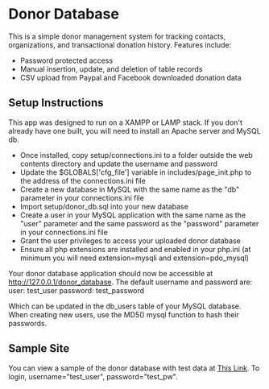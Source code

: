 # Donor Database
This is a simple donor management system for tracking contacts, organizations, and transactional donation history. Features include:
 - Password protected access
 - Manual insertion, update, and deletion of table records
 - CSV upload from Paypal and Facebook downloaded donation data

## Setup Instructions
This app was designed to run on a XAMPP or LAMP stack. If you don't already have one built, you will need to install an Apache server and MySQL db.
 - Once installed, copy setup/connections.ini to a folder outside the web contents directory and update the username and password
 - Update the $GLOBALS['cfg_file'] variable in includes/page_init.php to the address of the connections.ini file
 - Create a new database in MySQL with the same name as the "db" parameter in your connections.ini file
 - Import setup/donor_db.sql into your new database
 - Create a user in your MySQL application with the same name as the "user" parameter and the same password as the "password" parameter in your connections.ini file
 - Grant the user privileges to access your uploaded donor database
 - Ensure all php extensions are installed and enabled in your php.ini (at minimum you will need extension=mysqli and extension=pdo_mysql)

Your donor database application should now be accessible at http://127.0.0.1/donor_database. The default username and password are:
user: test_user
password: test_password

Which can be updated in the db_users table of your MySQL database. When creating new users, use the MD5() mysql function to hash their passwords.

## Sample Site
You can view a sample of the donor database with test data at <a href="https://metdatmgmt.com/donor_database/utils/login.php" target="_blank">This Link</a>. To login, username="test_user", password="test_pw".
